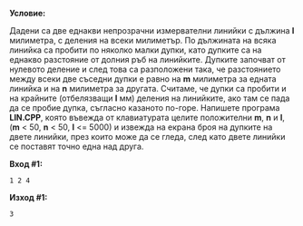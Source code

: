 **Условие:**

Дадени са две еднакви непрозрачни измервателни линийки с дължина **l** милиметра, с деления на всеки милиметър. По дължината на всяка линийка са пробити по няколко малки дупки, като дупките са на еднакво разстояние от долния ръб на линийките. Дупките започват от нулевото деление и след това са разположени така, че разстоянието между всеки две съседни дупки е равно на **m** милиметра за едната линийка и на **n** милиметра за другата. Считаме, че дупки са пробити и на крайните (отбелязващи **l** мм) деления на линийките, ако там се пада да се пробие дупка, съгласно казаното по-горе. Напишете програма **LIN.CPP**, която въвежда от клавиатурата целите положителни **m**, **n** и **l**, (**m** < 50, **n** < 50, **l** <= 5000) и извежда на екрана броя на дупките на двете линийки, през които може да се гледа, след като двете линийки се поставят точно една над друга.

**Вход #1:**

	1 2 4

**Изход #1:**

	3

